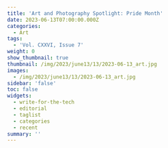 ```yaml
---
title: 'Art and Photography Spotlight: Pride Month'
date: 2023-06-13T07:00:00.000Z
categories:
  - Art
tags:
  - 'Vol. CXXVI, Issue 7'
weight: 0
show_thumbnail: true
thumbnail: /img/2023/june13/13/2023-06-13_art.jpg
images:
  - /img/2023/june13/13/2023-06-13_art.jpg
sidebar: 'false'
toc: false
widgets:
  - write-for-the-tech
  - editorial
  - taglist
  - categories
  - recent
summary: ''
---
```


